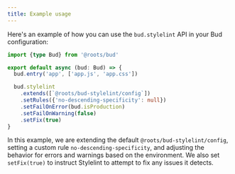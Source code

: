 ```yaml
---
title: Example usage
---
```


Here's an example of how you can use the `bud.stylelint` API in your Bud configuration:

```ts title=bud.config.ts
import {type Bud} from '@roots/bud'

export default async (bud: Bud) => {
  bud.entry('app', ['app.js', 'app.css'])

  bud.stylelint
    .extends([`@roots/bud-stylelint/config`])
    .setRules({'no-descending-specificity': null})
    .setFailOnError(bud.isProduction)
    .setFailOnWarning(false)
    .setFix(true)
}
```

In this example, we are extending the default `@roots/bud-stylelint/config`, setting a custom rule `no-descending-specificity`, and adjusting the behavior for errors and warnings based on the environment. We also set `setFix(true)` to instruct Stylelint to attempt to fix any issues it detects.
